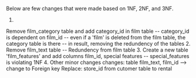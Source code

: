 Below are few changes that were made based on 1NF, 2NF, and 3NF.

1.
Remove film_category table and add category_id in film table
-- category_id is dependent on film_id
-- even if a 'film' is deleted from the film table, the category table is there
-- in result, removing the redundency of the tables
2.
Remove film_text table
-- Redundency from film table
3.
Create a new table 'film_features' and add columns film_id, special features
-- special_features is violating 1NF 
4.
Other minor changes
changes: table film_text, film_id --> change to Foreign key
Replace: store_id from cutomer table to rental





